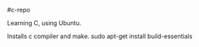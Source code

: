 #c-repo

Learning C, using Ubuntu.

Installs c compiler and make.
sudo apt-get install build-essentials
